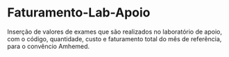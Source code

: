 # Faturamento-Lab-Apoio
Inserção de valores de exames que são realizados no laboratório de apoio, com o código, quantidade, custo e faturamento total do mês de referência, para o convêncio Amhemed.
